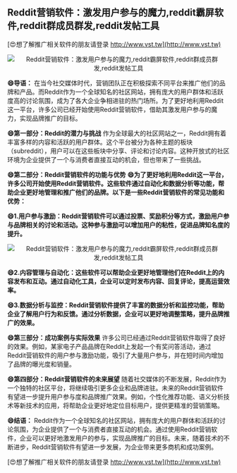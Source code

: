 ## **Reddit营销软件：激发用户参与的魔力,reddit霸屏软件,reddit群成员群发,reddit发帖工具**

[😍想了解推广相关软件的朋友请登录 http://www.vst.tw](http://www.vst.tw)

 <center><img src="https://vst.tw/MP4/tuiguang/png/5.png" alt="Reddit营销软件：激发用户参与的魔力,reddit霸屏软件,reddit群成员群发,reddit发帖工具"></center>

**😄导语：**
在当今社交媒体时代，营销团队正在积极探索不同平台来推广他们的品牌和产品。而Reddit作为一个全球知名的社区网站，拥有庞大的用户群体和活跃度高的讨论氛围，成为了各大企业争相进驻的热门场所。为了更好地利用Reddit这一平台，许多公司已经开始使用Reddit营销软件，借助其激发用户参与的魔力，实现品牌推广的目标。

**😄第一部分：Reddit的潜力与挑战**
作为全球最大的社区网站之一，Reddit拥有着丰富多样的内容和活跃的用户群体。这个平台被分为各种主题的板块（subreddit），用户可以在这些板块中分享、评论和讨论内容。这种开放式的社区环境为企业提供了一个与消费者直接互动的机会，但也带来了一些挑战。

**😄第二部分：Reddit营销软件的功能与优势**
**😄为了更好地利用Reddit这一平台，许多公司开始使用Reddit营销软件。这些软件通过自动化和数据分析等功能，帮助企业更好地管理和推广他们的品牌。以下是一些Reddit营销软件的常见功能和优势：**

**😄1.用户参与激励：Reddit营销软件可以通过投票、奖励积分等方式，激励用户参与品牌相关的讨论和活动。这种参与激励可以增加用户的粘性，促进品牌知名度的提升。**

 <center><img src="https://vst.tw/MP4/tuiguang/png/4.png" alt="Reddit营销软件：激发用户参与的魔力,reddit霸屏软件,reddit群成员群发,reddit发帖工具"></center>

**😄2.内容管理与自动化：这些软件可以帮助企业更好地管理他们在Reddit上的内容发布和互动。通过自动化工具，企业可以定时发布内容、回复评论，提高运营效率。**

**😄3.数据分析与监控：Reddit营销软件提供了丰富的数据分析和监控功能，帮助企业了解用户行为和反馈。通过分析数据，企业可以更好地调整策略，提升品牌推广的效果。**

**😄第三部分：成功案例与实际效果**
许多公司已经通过Reddit营销软件取得了良好的效果。例如，某家电子产品品牌在Reddit上发起一个有奖问答活动，通过Reddit营销软件的用户参与激励功能，吸引了大量用户参与，并在短时间内增加了品牌的曝光度和销量。

**😄第四部分：Reddit营销软件的未来展望**
随着社交媒体的不断发展，Reddit作为一个独特的社区平台，将继续吸引更多企业和品牌进驻。未来的Reddit营销软件有望进一步提升用户参与度和品牌推广效果。例如，个性化推荐功能、语义分析技术等新技术的应用，将帮助企业更好地定位目标用户，提供更精准的营销策略。

**😄结语：**
Reddit作为一个全球知名的社区网站，拥有庞大的用户群体和活跃的讨论氛围，为企业提供了一个与消费者直接互动的机会。通过使用Reddit营销软件，企业可以更好地激发用户的参与，实现品牌推广的目标。未来，随着技术的不断进步，Reddit营销软件有望进一步发展，为企业带来更多商机和成功案例。

[😍想了解推广相关软件的朋友请登录 http://www.vst.tw](http://www.vst.tw)



